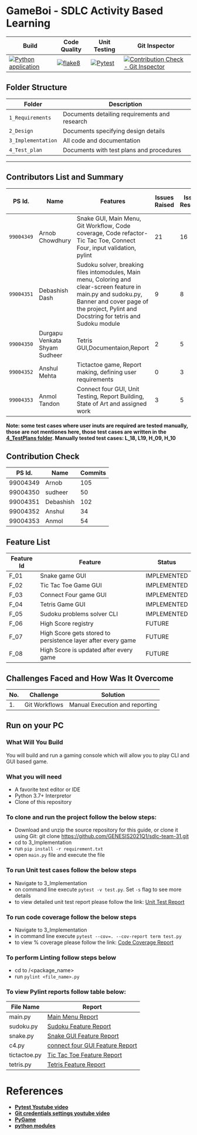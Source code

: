 # GameBoi - SDLC Activity Based Learning



Build | Code Quality | Unit Testing | Git Inspector
|---------|------------|-----------|----------------
| [![Python application](https://github.com/arc-arnob/activity-gen/actions/workflows/python-app.yml/badge.svg)](https://github.com/arc-arnob/activity-gen/actions/workflows/python-app.yml)        |[![flake8](https://github.com/arc-arnob/activity-gen/actions/workflows/flake8.yml/badge.svg)](https://github.com/arc-arnob/activity-gen/actions/workflows/flake8.yml)| [![Pytest](https://github.com/arc-arnob/activity-gen/actions/workflows/main.yml/badge.svg)](https://github.com/arc-arnob/activity-gen/actions/workflows/main.yml)         |  [![Contribution Check - Git Inspector](https://github.com/arc-arnob/activity-gen/actions/workflows/gitinspector.yml/badge.svg)](https://github.com/arc-arnob/activity-gen/actions/workflows/gitinspector.yml)



## Folder Structure
Folder             | Description
-------------------| -----------------------------------------
`1_Requirements`   | Documents detailing requirements and research
`2_Design`         | Documents specifying design details
`3_Implementation` | All code and documentation
`4_Test_plan`      | Documents with test plans and procedures
-----


## Contributors List and Summary

PS Id. |  Name   |    Features    | Issues Raised | Issues Resolved | No Test Cases |Test Case Pass
-------|---------|----------------|----------------|---------------|-------------|--------------
`99004349` | Arnob Chowdhury  | Snake GUI, Main Menu, Git Workflow, Code coverage, Code refactor- Tic Tac Toe, Connect Four, input validation, pylint  |  21    | 16  | 27  | 27     
`99004351` | Debashish Dash  | Sudoku solver, breaking files intomodules, Main menu, Coloring and clear-screen feature in main.py and sudoku.py, Banner and cover page of the project, Pylint and Docstring for tetris and Sudoku module | 9   | 8  | 7  | 7  
`99004350` | Durgapu Venkata Shyam Sudheer  | Tetris GUI,Documentaion,Report |   2   | 5  | 0  | 0  
`99004352` | Anshul Mehta  | Tictactoe game, Report making, defining user requirements | 0     | 3  |12  | 12
`99004353` | Anmol Tandon  | Connect four GUI, Unit Testing, Report Building, State of Art and assigned work | 3 | 5 | 6 | 6

 **Note: some test cases where user inuts are required are tested manually, those are not mentiones here, those test cases are written in the [4_TestPlans
 folder](https://github.com/GENESIS2021Q1/sdlc-team-31/tree/main/4_TestPlan). Manually tested test cases: L_18, L19, H_09, H_10**
 
## Contribution Check
PS Id.| Name | Commits
|-----|------|-------
99004349 | Arnob | 105
99004350 | sudheer | 50
99004351| Debashish | 102
99004352| Anshul | 34
99004353| Anmol | 54
 ## Feature List
| Feature Id | Feature | Status
| -----------|---------|------
|F_01| Snake game GUI  | IMPLEMENTED
|F_02| Tic Tac Toe Game GUI|  IMPLEMENTED
|F_03| Connect Four game GUI| IMPLEMENTED
|F_04| Tetris Game GUI | IMPLEMENTED
|F_05| Sudoku problems solver CLI | IMPLEMENTED
|F_06| High Score registry | FUTURE
|F_07| High Score gets stored to persistence layer after every game | FUTURE
|F_08| High Score is updated after every game | FUTURE


## Challenges Faced and How Was It Overcome
| No. | Challenge | Solution
|-----|-----------|--------
|1. | Git Workflows| Manual Execution and reporting

## Run on your PC 

### What Will You Build
You will build and run a gaming console which will allow you to play CLI and GUI based game. 

### What you will need

* A favorite text editor or IDE
* Python 3.7+ Interpretor
* Clone of this repository

### To clone and run the project follow the below steps: 
* Download and unzip the source repository for this guide, or clone it using Git: git clone https://github.com/GENESIS2021Q1/sdlc-team-31.git
* cd to 3_Implementation
* run `pip install -r requirement.txt` 
* open `main.py` file and execute the file

### To run Unit test cases follow the below steps
  * Navigate to 3_Implementation
  * on command line execute `pytest -v test.py`. Set `-s` flag to see more details 
  * to view detailed unit test report please follow the link: [Unit Test Report](https://github.com/GENESIS2021Q1/sdlc-team-31/blob/main/3_Implementation/readme.md#unit-test-report)
  
### To run code coverage follow the below steps
  * Navigate to 3_Implementation
  * in command line execute `pytest --cov=. --cov-report term test.py`
  * to view % coverage please follow the link: [Code Coverage Report](https://github.com/GENESIS2021Q1/sdlc-team-31/tree/main/3_Implementation#code-coverage-report)

### To perform Linting follow steps below
  * cd to /<package_name>
  * run `pylint <file_name>.py`
### To view Pylint reports follow table below:
| **File Name** | **Report**
|---------------|-----------
main.py | [Main Menu Report](https://github.com/GENESIS2021Q1/sdlc-team-31/blob/main/3_Implementation/pylint_reports/main.txt)
sudoku.py | [Sudoku Feature Report](https://github.com/GENESIS2021Q1/sdlc-team-31/blob/main/3_Implementation/pylint_reports/sudokumodule)
snake.py | [Snake GUI Feature Report](https://github.com/GENESIS2021Q1/sdlc-team-31/blob/main/3_Implementation/pylint_reports/snake.txt)
c4.py | [connect four GUI Feature Report](https://github.com/GENESIS2021Q1/sdlc-team-31/blob/main/3_Implementation/pylint_reports/c4.text)
tictactoe.py | [Tic Tac Toe Feature Report](https://github.com/GENESIS2021Q1/sdlc-team-31/blob/main/3_Implementation/pylint_reports/tictactoe.txt)
tetris.py | [Tetris Feature Report](https://github.com/GENESIS2021Q1/sdlc-team-31/blob/main/3_Implementation/pylint_reports/tetrismodule)



  
# References

* **[Pytest Youtube video](https://www.youtube.com/watch?v=bbp_849-RZ4&t=560s)**
* **[Git credentials settings youtube video](https://www.youtube.com/watch?v=lLgWWtOk7gk&t=50s)** 
* **[PyGame](https://www.pygame.org/wiki/tutorials)**
* **[python modules](https://www.w3schools.com/python/python_modules.asp)**
